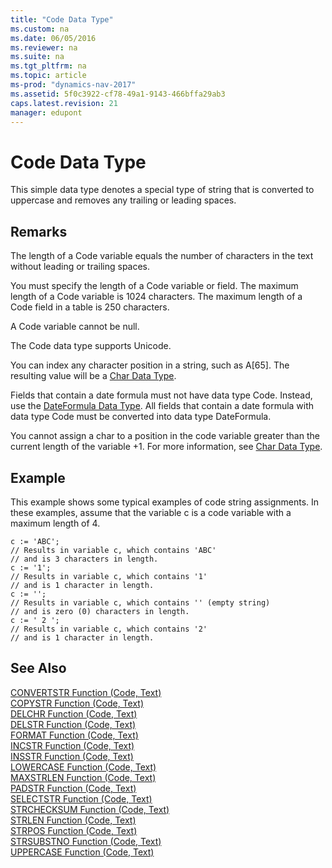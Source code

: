```yaml
---
title: "Code Data Type"
ms.custom: na
ms.date: 06/05/2016
ms.reviewer: na
ms.suite: na
ms.tgt_pltfrm: na
ms.topic: article
ms-prod: "dynamics-nav-2017"
ms.assetid: 5f0c3922-cf78-49a1-9143-466bffa29ab3
caps.latest.revision: 21
manager: edupont
---
```

# Code Data Type
This simple data type denotes a special type of string that is converted to uppercase and removes any trailing or leading spaces.  
  
## Remarks  
 The length of a Code variable equals the number of characters in the text without leading or trailing spaces.  
  
 You must specify the length of a Code variable or field. The maximum length of a Code variable is 1024 characters. The maximum length of a Code field in a table is 250 characters.  
  
 A Code variable cannot be null.  
  
 The Code data type supports Unicode.  
  
 You can index any character position in a string, such as A\[65\]. The resulting value will be a [Char Data Type](Char-Data-Type.md).  
  
 Fields that contain a date formula must not have data type Code. Instead, use the [DateFormula Data Type](DateFormula-Data-Type.md). All fields that contain a date formula with data type Code must be converted into data type DateFormula.  
  
 You cannot assign a char to a position in the code variable greater than the current length of the variable +1. For more information, see [Char Data Type](Char-Data-Type.md).  
  
## Example  
 This example shows some typical examples of code string assignments. In these examples, assume that the variable c is a code variable with a maximum length of 4.  
  
```  
c := 'ABC';   
// Results in variable c, which contains 'ABC'   
// and is 3 characters in length.  
c := '1';  
// Results in variable c, which contains '1'   
// and is 1 character in length.  
c := '';  
// Results in variable c, which contains '' (empty string)  
// and is zero (0) characters in length.  
c := ' 2 ';  
// Results in variable c, which contains '2'  
// and is 1 character in length.  
```  
  
## See Also  
 [CONVERTSTR Function \(Code, Text\)](CONVERTSTR-Function--Code--Text-.md)   
 [COPYSTR Function \(Code, Text\)](COPYSTR-Function--Code--Text-.md)   
 [DELCHR Function \(Code, Text\)](DELCHR-Function--Code--Text-.md)   
 [DELSTR Function \(Code, Text\)](DELSTR-Function--Code--Text-.md)   
 [FORMAT Function \(Code, Text\)](FORMAT-Function--Code--Text-.md)   
 [INCSTR Function \(Code, Text\)](INCSTR-Function--Code--Text-.md)   
 [INSSTR Function \(Code, Text\)](INSSTR-Function--Code--Text-.md)   
 [LOWERCASE Function \(Code, Text\)](LOWERCASE-Function--Code--Text-.md)   
 [MAXSTRLEN Function \(Code, Text\)](MAXSTRLEN-Function--Code--Text-.md)   
 [PADSTR Function \(Code, Text\)](PADSTR-Function--Code--Text-.md)   
 [SELECTSTR Function \(Code, Text\)](SELECTSTR-Function--Code--Text-.md)   
 [STRCHECKSUM Function \(Code, Text\)](STRCHECKSUM-Function--Code--Text-.md)   
 [STRLEN Function \(Code, Text\)](STRLEN-Function--Code--Text-.md)   
 [STRPOS Function \(Code, Text\)](STRPOS-Function--Code--Text-.md)   
 [STRSUBSTNO Function \(Code, Text\)](STRSUBSTNO-Function--Code--Text-.md)   
 [UPPERCASE Function \(Code, Text\)](UPPERCASE-Function--Code--Text-.md)